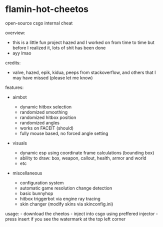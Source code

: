 # flamin-hot-cheetos
open-source csgo internal cheat

overview:
   - this is a little fun project hazed and I worked on from time to time but before I realized it, lots of shit has been done
   - ayy lmao

credits:
   - valve, hazed, epik, kidua, peeps from stackoverflow, and others that I may have missed (please let me know)

features:
   - aimbot
     - dynamic hitbox selection
     - randomized smoothing
     - randomized hitbox position
     - randomized angles
     - works on FACEIT (should)
     - fully mouse based, no forced angle setting
     
   - visuals
     - dynamic esp using coordinate frame calculations (bounding box)
     - ability to draw: box, weapon, callout, health, armor and world
     - etc
     
   - miscellaneous
     - configuration system
     - automatic game resolution change detection
     - basic bunnyhop
     - hitbox triggerbot via engine ray tracing
     - skin changer (modify skins via skinconfig.ini)

usage:
    - download the cheetos
    - inject into csgo using preffered injector
    - press insert if you see the watermark at the top left corner
